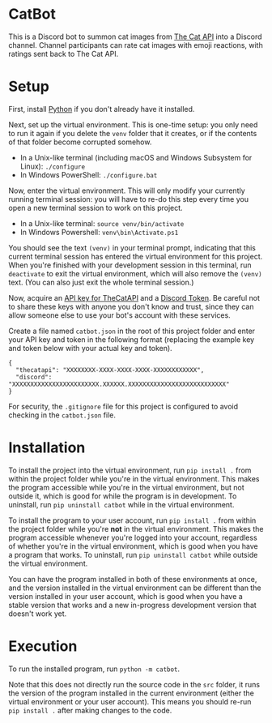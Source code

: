 # CatBot

This is a Discord bot to summon cat images from [The Cat API](https://thecatapi.com) into a Discord channel. Channel participants can rate cat images with emoji reactions, with ratings sent back to The Cat API.


# Setup

First, install [Python](https://www.python.org/downloads/) if you don't already have it installed.

Next, set up the virtual environment. This is one-time setup: you only need to run it again if you delete the `venv` folder that it creates, or if the contents of that folder become corrupted somehow.

- In a Unix-like terminal (including macOS and Windows Subsystem for Linux): `./configure`
- In Windows PowerShell: `./configure.bat`

Now, enter the virtual environment. This will only modify your currently running terminal session: you will have to re-do this step every time you open a new terminal session to work on this project.

- In a Unix-like terminal: `source venv/bin/activate`
- In Windows Powershell: `venv\bin\Activate.ps1`

You should see the text `(venv)` in your terminal prompt, indicating that this current terminal session has entered the virtual environment for this project. When you're finished with your development session in this terminal, run `deactivate` to exit the virtual environment, which will also remove the `(venv)` text. (You can also just exit the whole terminal session.)

Now, acquire an [API key for TheCatAPI](https://thecatapi.com/signup) and a [Discord Token](https://discordpy.readthedocs.io/en/stable/discord.html). Be careful not to share these keys with anyone you don't know and trust, since they can allow someone else to use your bot's account with these services.

Create a file named `catbot.json` in the root of this project folder and enter your API key and token in the following format (replacing the example key and token below with your actual key and token).

```
{
  "thecatapi": "XXXXXXXX-XXXX-XXXX-XXXX-XXXXXXXXXXXX",
  "discord": "XXXXXXXXXXXXXXXXXXXXXXXX.XXXXXX.XXXXXXXXXXXXXXXXXXXXXXXXXXX"
}
```

For security, the `.gitignore` file for this project is configured to avoid checking in the `catbot.json` file.


# Installation

To install the project into the virtual environment, run `pip install .` from within the project folder while you're in the virtual environment. This makes the program accessible while you're in the virtual environment, but not outside it, which is good for while the program is in development. To uninstall, run `pip uninstall catbot` while in the virtual environment.

To install the program to your user account, run `pip install .` from within the project folder while you're **not** in the virtual environment. This makes the program accessible whenever you're logged into your account, regardless of whether you're in the virtual environment, which is good when you have a program that works. To uninstall, run `pip uninstall catbot` while outside the virtual environment.

You can have the program installed in both of these environments at once, and the version installed in the virtual environment can be different than the version installed in your user account, which is good when you have a stable version that works and a new in-progress development version that doesn't work yet.


# Execution

To run the installed program, run `python -m catbot`.

Note that this does not directly run the source code in the `src` folder, it runs the version of the program installed in the current environment (either the virtual environment or your user account). This means you should re-run `pip install .` after making changes to the code.

